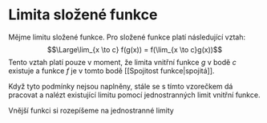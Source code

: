 # Limita složené funkce
Mějme limitu složené funkce. Pro složené funkce platí následující vztah:
$$\Large\lim_{x \to c} f(g(x)) = f(\lim_{x \to c}g(x))$$
Tento vztah platí pouze v moment, že limita vnitřní funkce $g$ v bodě $c$ existuje a funkce $f$ je v tomto bodě [[Spojitost funkce|spojitá]].

Když tyto podmínky nejsou naplněny, stále se s tímto vzorečkem dá pracovat a nalézt existující limitu pomocí jednostranných limit vnitřní funkce.

Vnější funkci si rozepíšeme na jednostranné limity